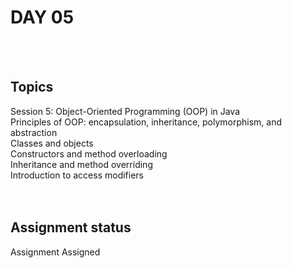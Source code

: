 # DAY 05 <br />
<br />
<br />

## Topics<br />
Session 5: Object-Oriented Programming (OOP) in Java<br />
Principles of OOP: encapsulation, inheritance, polymorphism, and abstraction<br />
Classes and objects<br />
Constructors and method overloading<br />
Inheritance and method overriding<br />
Introduction to access modifiers<br />
<br />
<br />

## Assignment status<br />
Assignment Assigned<br />
<br />
<br />
